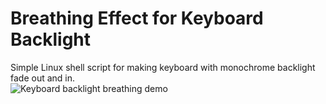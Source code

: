 # Breathing Effect for Keyboard Backlight
Simple Linux shell script for making keyboard with monochrome backlight fade out and in. \
![Keyboard backlight breathing demo](https://i.postimg.cc/Xqv9xQDT/breathing-Keyboard-DEMO.gif)

